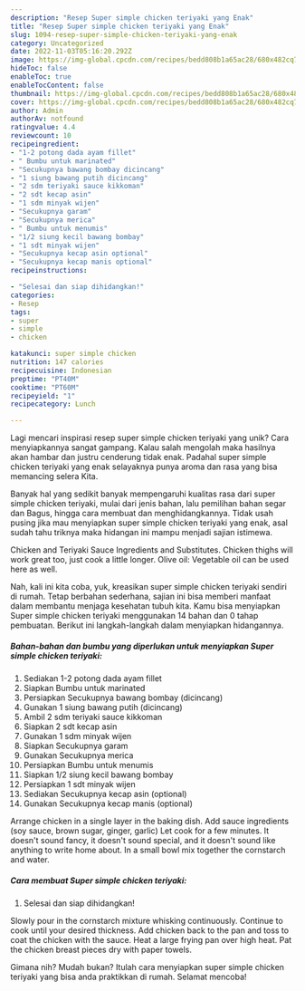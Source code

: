 ```yaml
---
description: "Resep Super simple chicken teriyaki yang Enak"
title: "Resep Super simple chicken teriyaki yang Enak"
slug: 1094-resep-super-simple-chicken-teriyaki-yang-enak
category: Uncategorized
date: 2022-11-03T05:16:20.292Z
image: https://img-global.cpcdn.com/recipes/bedd808b1a65ac28/680x482cq70/super-simple-chicken-teriyaki-foto-resep-utama.jpg
hideToc: false
enableToc: true
enableTocContent: false
thumbnail: https://img-global.cpcdn.com/recipes/bedd808b1a65ac28/680x482cq70/super-simple-chicken-teriyaki-foto-resep-utama.jpg
cover: https://img-global.cpcdn.com/recipes/bedd808b1a65ac28/680x482cq70/super-simple-chicken-teriyaki-foto-resep-utama.jpg
author: Admin
authorAv: notfound
ratingvalue: 4.4
reviewcount: 10
recipeingredient:
- "1-2 potong dada ayam fillet"
- " Bumbu untuk marinated"
- "Secukupnya bawang bombay dicincang"
- "1 siung bawang putih dicincang"
- "2 sdm teriyaki sauce kikkoman"
- "2 sdt kecap asin"
- "1 sdm minyak wijen"
- "Secukupnya garam"
- "Secukupnya merica"
- " Bumbu untuk menumis"
- "1/2 siung kecil bawang bombay"
- "1 sdt minyak wijen"
- "Secukupnya kecap asin optional"
- "Secukupnya kecap manis optional"
recipeinstructions:

- "Selesai dan siap dihidangkan!"
categories:
- Resep
tags:
- super
- simple
- chicken

katakunci: super simple chicken 
nutrition: 147 calories
recipecuisine: Indonesian
preptime: "PT40M"
cooktime: "PT60M"
recipeyield: "1"
recipecategory: Lunch

---
```





Lagi mencari inspirasi resep super simple chicken teriyaki yang unik? Cara menyiapkannya sangat gampang. Kalau salah mengolah maka hasilnya akan hambar dan justru cenderung tidak enak. Padahal super simple chicken teriyaki yang enak selayaknya punya aroma dan rasa yang bisa memancing selera Kita.





Banyak hal yang sedikit banyak mempengaruhi kualitas rasa dari super simple chicken teriyaki, mulai dari jenis bahan, lalu pemilihan bahan segar dan Bagus, hingga cara membuat dan menghidangkannya. Tidak usah pusing jika mau menyiapkan super simple chicken teriyaki yang enak,      asal sudah tahu triknya maka hidangan ini mampu menjadi sajian istimewa.














Chicken and Teriyaki Sauce Ingredients and Substitutes. Chicken thighs will work great too, just cook a little longer. Olive oil: Vegetable oil can be used here as well.






Nah, kali ini kita coba, yuk, kreasikan super simple chicken teriyaki sendiri di rumah. Tetap berbahan sederhana, sajian ini bisa memberi manfaat dalam membantu menjaga kesehatan tubuh kita. Kamu bisa menyiapkan Super simple chicken teriyaki menggunakan 14 bahan dan 0 tahap pembuatan. Berikut ini langkah-langkah dalam menyiapkan hidangannya.

<!--inarticleads1-->

##### Bahan-bahan dan bumbu yang diperlukan untuk menyiapkan Super simple chicken teriyaki:

1. Sediakan 1-2 potong dada ayam fillet
1. Siapkan  Bumbu untuk marinated
1. Persiapkan Secukupnya bawang bombay (dicincang)
1. Gunakan 1 siung bawang putih (dicincang)
1. Ambil 2 sdm teriyaki sauce kikkoman
1. Siapkan 2 sdt kecap asin
1. Gunakan 1 sdm minyak wijen
1. Siapkan Secukupnya garam
1. Gunakan Secukupnya merica
1. Persiapkan  Bumbu untuk menumis
1. Siapkan 1/2 siung kecil bawang bombay
1. Persiapkan 1 sdt minyak wijen
1. Sediakan Secukupnya kecap asin (optional)
1. Gunakan Secukupnya kecap manis (optional)


Arrange chicken in a single layer in the baking dish. Add sauce ingredients (soy sauce, brown sugar, ginger, garlic) Let cook for a few minutes. It doesn&#39;t sound fancy, it doesn&#39;t sound special, and it doesn&#39;t sound like anything to write home about. In a small bowl mix together the cornstarch and water. 

<!--inarticleads2-->

##### Cara membuat Super simple chicken teriyaki:


1. Selesai dan siap dihidangkan!

Slowly pour in the cornstarch mixture whisking continuously. Continue to cook until your desired thickness. Add chicken back to the pan and toss to coat the chicken with the sauce. Heat a large frying pan over high heat. Pat the chicken breast pieces dry with paper towels. 

Gimana nih? Mudah bukan? Itulah cara menyiapkan super simple chicken teriyaki yang bisa anda praktikkan di rumah. Selamat mencoba!
